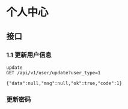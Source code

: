 # 个人中心
## 接口
### 1.1 更新用户信息
```
update
GET /api/v1/user/update?user_type=1

{"data":null,"msg":null,"ok":true,"code":1}

```

### 更新密码
